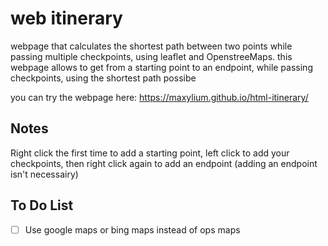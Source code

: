 # web itinerary
webpage that calculates the shortest path between two points while passing multiple checkpoints, using leaflet and OpenstreeMaps.
this webpage allows to get from a starting point to an endpoint, while passing checkpoints, using the shortest path possibe

you can try the webpage here: https://maxylium.github.io/html-itinerary/

## Notes 
Right click the first time to add a starting point, left click to add your checkpoints, then right click again to add an endpoint (adding an endpoint isn't necessairy)


## To Do List
- [ ] Use google maps or bing maps instead of ops maps

